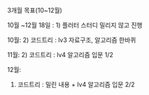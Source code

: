 3개월 목표(10~12월)

10월 ~12월 18일 
: 1) 플러터 스터디 밀리지 않고 진행

10월: 
2) 코드트리 : lv3 자료구조, 알고리즘 한바퀴 

11월: 
2) 코드트리 : lv4 알고리즘 입문 1/2

12월: 
1) 코드트리 : 밀린 내용 + lv4 알고리즘 입문 2/2


 
 